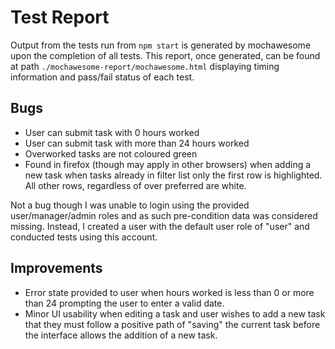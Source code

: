 # Test Report

Output from the tests run from ```npm start``` is generated by mochawesome upon the completion of all tests. This report, once generated, can be found at path ```./mochawesome-report/mochawesome.html``` displaying timing information and pass/fail status of each test.

## Bugs

* User can submit task with 0 hours worked
* User can submit task with more than 24 hours worked
* Overworked tasks are not coloured green
* Found in firefox (though may apply in other browsers) when adding a new task when tasks already in filter list only the first row is highlighted. All other rows, regardless of over preferred are white.

Not a bug though I was unable to login using the provided user/manager/admin roles and as such pre-condition data was considered missing. Instead, I created a user with the default user role of "user" and conducted tests using this account.

## Improvements

* Error state provided to user when hours worked is less than 0 or more than 24 prompting the user to enter a valid date.
* Minor UI usability when editing a task and user wishes to add a new task that they must follow a positive path of "saving" the current task before the interface allows the addition of a new task.